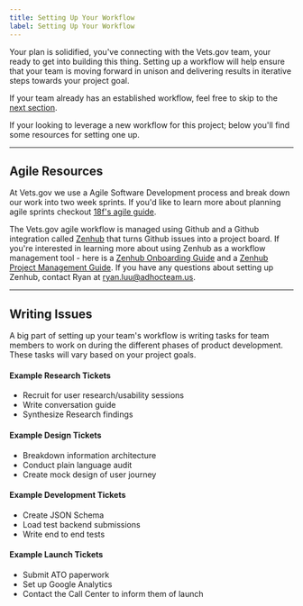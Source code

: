 ```yaml
---
title: Setting Up Your Workflow
label: Setting Up Your Workflow
---
```

Your plan is solidified, you've connecting with the Vets.gov team, your ready to get into building this thing. Setting up a workflow will help ensure that your team is moving forward in unison and delivering results in iterative steps towards your project goal.

If your team already has an established workflow, feel free to skip to the [next section](../design/design-introduction).

If your looking to leverage a new workflow for this project; below you'll find some resources for setting one up.

---
## Agile Resources
At Vets.gov we use a Agile Software Development process and break down our work into two week sprints. If you'd like to learn more about planning agile sprints checkout [18f's agile guide](https://lean-product-design.18f.gov/9-plan-sprint-agile/).

 The Vets.gov agile workflow is managed using Github and a Github integration called [Zenhub](https://zenhub.com) that turns Github issues into a project board. If you're interested in learning more about using Zenhub as a workflow management tool - here is a [Zenhub Onboarding Guide](/assets/define/templates/zenhub_onboarding.pdf) and a [Zenhub Project Management Guide](/assets/define/templates/zenhub_project_management.pdf). If you have any questions about setting up Zenhub, contact Ryan at ryan.luu@adhocteam.us.

 ---
## Writing Issues
 A big part of setting up your team's workflow is writing tasks for team members to work on during the different phases of product development. These tasks will vary based on your project goals.

#### Example Research Tickets
- Recruit for user research/usability sessions
- Write conversation guide
- Synthesize Research findings

#### Example Design Tickets
- Breakdown information architecture
- Conduct plain language audit
- Create mock design of user journey

#### Example Development Tickets
- Create JSON Schema
- Load test backend submissions
- Write end to end tests

#### Example Launch Tickets
- Submit ATO paperwork
- Set up Google Analytics
- Contact the Call Center to inform them of launch
